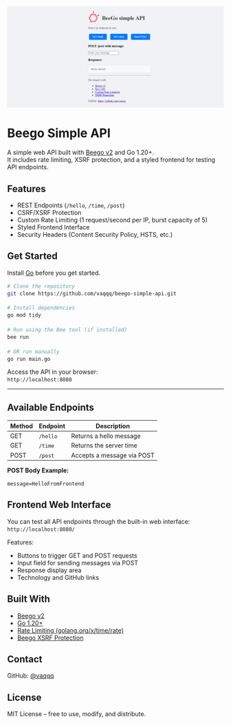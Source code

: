 ![Title Image](static/img/title.png)

# Beego Simple API

A simple web API built with [Beego v2](https://github.com/beego/beego) and Go 1.20+.  
It includes rate limiting, XSRF protection, and a styled frontend for testing API endpoints.


## Features
- REST Endpoints (`/hello`, `/time`, `/post`)
- CSRF/XSRF Protection
- Custom Rate Limiting (1 request/second per IP, burst capacity of 5)
- Styled Frontend Interface
- Security Headers (Content Security Policy, HSTS, etc.)

## Get Started
Install [Go](https://go.dev/dl/) before you get started.
```bash
# Clone the repository
git clone https://github.com/vaqqq/beego-simple-api.git

# Install dependencies
go mod tidy

# Run using the Bee tool (if installed)
bee run

# OR run manually
go run main.go
```

Access the API in your browser:  
`http://localhost:8080`

---

## Available Endpoints

| Method | Endpoint   | Description                 |
|--------|------------|-----------------------------|
| GET    | `/hello`   | Returns a hello message     |
| GET    | `/time`    | Returns the server time     |
| POST   | `/post`    | Accepts a message via POST  |

**POST Body Example:**

```
message=HelloFromFrontend
```


## Frontend Web Interface

You can test all API endpoints through the built-in web interface:  
`http://localhost:8080/`

Features:
- Buttons to trigger GET and POST requests
- Input field for sending messages via POST
- Response display area
- Technology and GitHub links


## Built With
- [Beego v2](https://github.com/beego/beego)
- [Go 1.20+](https://golang.org/dl/)
- [Rate Limiting (golang.org/x/time/rate)](https://pkg.go.dev/golang.org/x/time/rate)
- [Beego XSRF Protection](https://beego.vip/docs/mvc/controller/xsrf.md)


## Contact
GitHub: [@vaqqq](https://github.com/vaqqq)


## License
MIT License – free to use, modify, and distribute.
